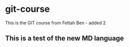 # git-course
This is the GIT course from Fettah Ben - added 2

## This is a test of the new MD language

